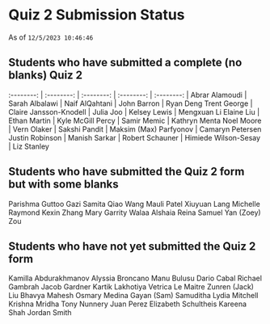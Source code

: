 # Quiz 2 Submission Status

As of `12/5/2023 10:46:46`

## Students who have submitted a complete (no blanks) Quiz 2

:--------: | :--------: | :--------: | :--------: | :--------: |
Abrar Alamoudi | Sarah Albalawi | Naif AlQahtani | John Barron | Ryan Deng
Trent George | Claire Jansson-Knodell | Julia Joo | Kelsey Lewis | Mengxuan  Li
Elaine Liu | Ethan Martin | Kyle McGill Percy | Samir Memic | Kathryn Menta
Noel Moore | Vern Olaker | Sakshi Pandit | Maksim (Max) Parfyonov | Camaryn Petersen
Justin Robinson | Manish Sarkar | Robert Schauner | Himiede Wilson-Sesay | Liz Stanley

## Students who have submitted the Quiz 2 form but with some blanks

Parishma Guttoo
Gazi Samita
Qiao Wang
Mauli Patel
Xiuyuan Lang
Michelle Raymond
Kexin Zhang
Mary Garrity
Walaa Alshaia
Reina Samuel
Yan (Zoey) Zou

## Students who have not yet submitted the Quiz 2 form

Kamilla Abdurakhmanov
Alyssia Broncano
Manu Bulusu
Dario Cabal
Richael Gambrah
Jacob Gardner
Kartik Lakhotiya
Vetrica Le Maitre
Zunren (Jack) Liu
Bhavya Mahesh
Osmary Medina
Gayan (Sam) Samuditha
Lydia Mitchell
Krishna Mridha
Tony Nunnery
Juan Perez
Elizabeth Schultheis
Kareena Shah
Jordan Smith

